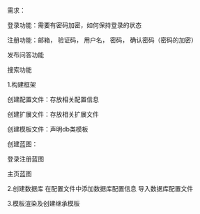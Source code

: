 需求：

登录功能：需要有密码加密，如何保持登录的状态

注册功能：邮箱， 验证码， 用户名， 密码， 确认密码（密码的加密）

发布问答功能

搜索功能



1.构建框架

创建配置文件：存放相关配置信息 

创建扩展文件：存放相关扩展文件

创建模板文件：声明db类模板

创建蓝图：

登录注册蓝图

主页蓝图



2.创建数据库
在配置文件中添加数据库配置信息
导入数据库配置文件

3.模板渲染及创建继承模板









